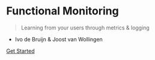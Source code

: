 <!-- _coverpage.md -->
# Functional Monitoring

> Learning from your users through metrics & logging

- Ivo de Bruijn &amp; Joost van Wollingen

[Get Started](/00-Introduction)